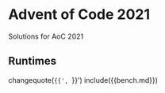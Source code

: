 # Advent of Code 2021

Solutions for AoC 2021

## Runtimes
changequote(`{{', `}}')
include({{bench.md}})
